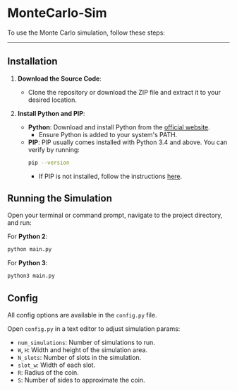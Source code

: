 ﻿# MonteCarlo-Sim

To use the Monte Carlo simulation, follow these steps:

---

## Installation

1. **Download the Source Code**:
   - Clone the repository or download the ZIP file and extract it to your desired location.

2. **Install Python and PIP**:
   - **Python**: Download and install Python from the [official website](https://www.python.org/downloads/).
     - Ensure Python is added to your system's PATH.
   - **PIP**: PIP usually comes installed with Python 3.4 and above. You can verify by running:
     ```bash
     pip --version
     ```
     - If PIP is not installed, follow the instructions [here](https://pip.pypa.io/en/stable/installation/).



## Running the Simulation

Open your terminal or command prompt, navigate to the project directory, and run:

For **Python 2**:
```bash
python main.py
```
For **Python 3**:
```bash
python3 main.py
```

## Config

All config options are available in the `config.py` file.

Open `config.py` in a text editor to adjust simulation params:

- `num_simulations`: Number of simulations to run.
- `W`, `H`: Width and height of the simulation area.
- `N_slots`: Number of slots in the simulation.
- `slot_w`: Width of each slot.
- `R`: Radius of the coin.
- `S`: Number of sides to approximate the coin.
